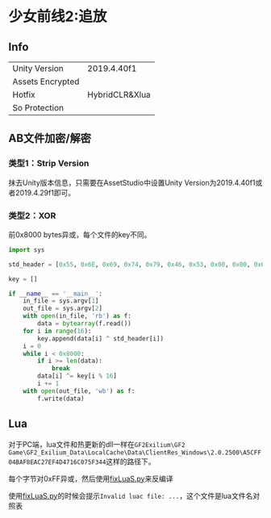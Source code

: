 # 少女前线2:追放

## Info

| | |
| - | - |
| Unity Version | 2019.4.40f1 |
| Assets Encrypted | |
| Hotfix | HybridCLR&Xlua |
| So Protection |  |

## AB文件加密/解密

### 类型1：Strip Version

抹去Unity版本信息，只需要在AssetStudio中设置Unity Version为2019.4.40f1或者2019.4.29f1即可。

### 类型2：XOR

前0x8000 bytes异或，每个文件的key不同。

``` python
import sys

std_header = [0x55, 0x6E, 0x69, 0x74, 0x79, 0x46, 0x53, 0x00, 0x00, 0x00, 0x00, 0x07, 0x35, 0x2E, 0x78, 0x2E]

key = []

if __name__ == '__main__':
    in_file = sys.argv[1]
    out_file = sys.argv[2]
    with open(in_file, 'rb') as f:
        data = bytearray(f.read())
    for i in range(16):
        key.append(data[i] ^ std_header[i])
    i = 0
    while i < 0x8000:
        if i >= len(data):
            break
        data[i] ^= key[i % 16]
        i += 1
    with open(out_file, 'wb') as f:
        f.write(data)
```

## Lua

对于PC端，lua文件和热更新的dll一样在`GF2Exilium\GF2 Game\GF2_Exilium_Data\LocalCache\Data\ClientRes_Windows\2.0.2500\A5CFF04BAF8EAC27EF4D4716C075F344`这样的路径下。

每个字节对0xFF异或，然后使用[fixLuaS.py](../../Scripts/fixLuaS.py)来反编译

使用[fixLuaS.py](../../Scripts/fixLuaS.py)的时候会提示`Invalid luac file: ...`，这个文件是lua文件名对照表

